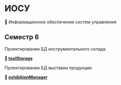 # ИОСУ

🔑 Информационное обеспечение систем управления

## Семестр 6

Проектирование БД инструментального склада.

**🔗 [toolStorage](toolStorage/)**

Проектирование БД выставки продукции.

**🔗 [exhibitionManager](exhibitionManager/)**
